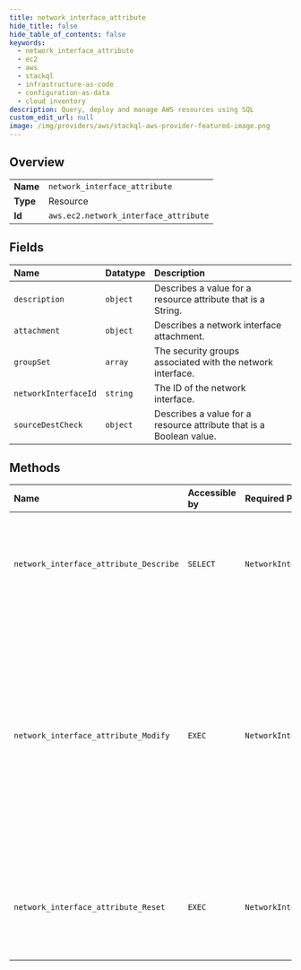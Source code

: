```yaml
---
title: network_interface_attribute
hide_title: false
hide_table_of_contents: false
keywords:
  - network_interface_attribute
  - ec2
  - aws    
  - stackql
  - infrastructure-as-code
  - configuration-as-data
  - cloud inventory
description: Query, deploy and manage AWS resources using SQL
custom_edit_url: null
image: /img/providers/aws/stackql-aws-provider-featured-image.png
---
```

  
    

## Overview
<table><tbody>
<tr><td><b>Name</b></td><td><code>network_interface_attribute</code></td></tr>
<tr><td><b>Type</b></td><td>Resource</td></tr>
<tr><td><b>Id</b></td><td><code>aws.ec2.network_interface_attribute</code></td></tr>
</tbody></table>

## Fields
| Name | Datatype | Description |
|:-----|:---------|:------------|
| `description` | `object` | Describes a value for a resource attribute that is a String. |
| `attachment` | `object` | Describes a network interface attachment. |
| `groupSet` | `array` | The security groups associated with the network interface. |
| `networkInterfaceId` | `string` | The ID of the network interface. |
| `sourceDestCheck` | `object` | Describes a value for a resource attribute that is a Boolean value. |
## Methods
| Name | Accessible by | Required Params | Description |
|:-----|:--------------|:----------------|:------------|
| `network_interface_attribute_Describe` | `SELECT` | `NetworkInterfaceId` | Describes a network interface attribute. You can specify only one attribute at a time. |
| `network_interface_attribute_Modify` | `EXEC` | `NetworkInterfaceId` | Modifies the specified network interface attribute. You can specify only one attribute at a time. You can use this action to attach and detach security groups from an existing EC2 instance. |
| `network_interface_attribute_Reset` | `EXEC` | `NetworkInterfaceId` | Resets a network interface attribute. You can specify only one attribute at a time. |
